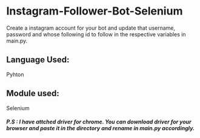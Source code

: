# Instagram-Follower-Bot-Selenium
Create a instagram account for your bot and update that username, password and whose following id to follow in the respective variables in main.py.

<h2>Language Used:</h2>
Pyhton

<h2>Module used:</h2>
Selenium

<h4><em>P.S : I have attched driver for chrome. You can download driver for your browser and paste it in the directory and rename in main.py accordingly.</em></h4>
